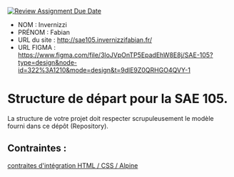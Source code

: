 [![Review Assignment Due Date](https://classroom.github.com/assets/deadline-readme-button-24ddc0f5d75046c5622901739e7c5dd533143b0c8e959d652212380cedb1ea36.svg)](https://classroom.github.com/a/kGMeGFDJ)
- NOM : Invernizzi
- PRÉNOM : Fabian
- URL du site : http://sae105.invernizzifabian.fr/
- URL FIGMA : https://www.figma.com/file/3loJVpOnTP5EpadEhW8E8j/SAE-105?type=design&node-id=322%3A1210&mode=design&t=9dlE9Z0QRHGO4QVY-1

# Structure de départ pour la SAE 105.

La structure de votre projet doit respecter scrupuleusement le modèle fourni dans ce dépôt (Repository).

## Contraintes :
[contraites d'intégration HTML / CSS / Alpine](https://moodle.univ-fcomte.fr/mod/page/view.php?id=645799)
